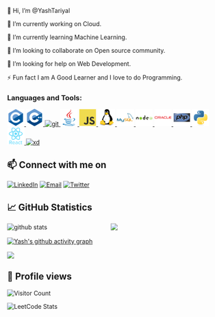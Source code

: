 👋 Hi, I’m @YashTariyal

🔭 I’m currently working on Cloud.

🌱 I’m currently learning Machine Learning.

👯 I’m looking to collaborate on Open source community.

🤝 I’m looking for help on Web Development.

⚡ Fun fact I am A Good Learner and I love to do Programming.

<h3 align="left">Languages and Tools:</h3>

<p align="left">  <a href="https://www.cprogramming.com/" target="_blank"> <img src="https://raw.githubusercontent.com/devicons/devicon/master/icons/c/c-original.svg" alt="c" width="40" height="40"/> </a> <a href="https://www.w3schools.com/cpp/" target="_blank"> <img src="https://raw.githubusercontent.com/devicons/devicon/master/icons/cplusplus/cplusplus-original.svg" alt="cplusplus" width="40" height="40"/><a href="https://git-scm.com/" target="_blank"> <img src="https://www.vectorlogo.zone/logos/git-scm/git-scm-icon.svg" alt="git" width="40" height="40"/> </a> <a href="https://www.java.com" target="_blank"> <img src="https://raw.githubusercontent.com/devicons/devicon/master/icons/java/java-original.svg" alt="java" width="40" height="40"/> </a> <a href="https://developer.mozilla.org/en-US/docs/Web/JavaScript" target="_blank"> <img src="https://raw.githubusercontent.com/devicons/devicon/master/icons/javascript/javascript-original.svg" alt="javascript" width="40" height="40"/> </a> <a href="https://www.linux.org/" target="_blank"> <img src="https://raw.githubusercontent.com/devicons/devicon/master/icons/linux/linux-original.svg" alt="linux" width="40" height="40"/> </a>  <a href="https://www.mysql.com/" target="_blank"> <img src="https://raw.githubusercontent.com/devicons/devicon/master/icons/mysql/mysql-original-wordmark.svg" alt="mysql" width="40" height="40"/> </a> <a href="https://nodejs.org" target="_blank"> <img src="https://raw.githubusercontent.com/devicons/devicon/master/icons/nodejs/nodejs-original-wordmark.svg" alt="nodejs" width="40" height="40"/> </a> <a href="https://www.oracle.com/" target="_blank"> <img src="https://raw.githubusercontent.com/devicons/devicon/master/icons/oracle/oracle-original.svg" alt="oracle" width="40" height="40"/> </a> <a href="https://www.php.net" target="_blank"> <img src="https://raw.githubusercontent.com/devicons/devicon/master/icons/php/php-original.svg" alt="php" width="40" height="40"/> </a> <a href="https://www.python.org" target="_blank"> <img src="https://raw.githubusercontent.com/devicons/devicon/master/icons/python/python-original.svg" alt="python" width="40" height="40"/> </a> <a href="https://reactjs.org/" target="_blank"> <img src="https://raw.githubusercontent.com/devicons/devicon/master/icons/react/react-original-wordmark.svg" alt="react" width="40" height="40"/> <a href="https://www.adobe.com/products/xd.html" target="_blank"> <img src="https://cdn.worldvectorlogo.com/logos/adobe-xd.svg" alt="xd" width="40" height="40"/> </a> </p>

<!---
YashTariyal/YashTariyal is a ✨ special ✨ repository because its `README.md` (this file) appears on your GitHub profile.
You can click the Preview link to take a look at your changes.
--->

## 📫 Connect with me on

<a href="https://www.linkedin.com/in/yash-tariyal-802206217/"><img title="LinkedIn" src="https://img.shields.io/badge/LinkedIn-0077B5?style=for-the-badge&logo=linkedin&logoColor=white"/></a>  <a href="mailto:yashtariyal4@gmail.com"><img title="Email" src="https://img.shields.io/badge/Gmail-D14836?style=for-the-badge&logo=gmail&logoColor=white"/></a>  <a href="https://twitter.com/tariyalji"><img title="Twitter" src="https://img.shields.io/badge/Twitter-00ACEE?style=for-the-badge&logo=twitter&logoColor=white"/></a>

## 📈 GitHub Statistics

<img src="https://github-readme-stats.vercel.app/api?username=YashTariyal&show_icons=true&theme=radical" alt="github stats" width="48%" align="left">

<img src="https://github-readme-streak-stats.herokuapp.com/?user=YashTariyal&theme=radical" width="48%" >

[![Yash's github activity graph](https://activity-graph.herokuapp.com/graph?username=YashTariyal&theme=radical)](https://github.com/YashTariyal/github-readme-activity-graph)

<a href="https://github.com/YashTariyal">
  <img align="center" src="https://github-readme-stats.vercel.app/api/top-langs/?username=YashTariyal&theme=radical&layout=compact&">
</a>

## 👀 Profile views

![Visitor Count](https://profile-counter.glitch.me/{YashTariyal}/count.svg) 
  
![LeetCode Stats](https://leetcard.jacoblin.cool/recruityashtariyal2023?theme=wtf&font=Aleo&ext=heatmap)
